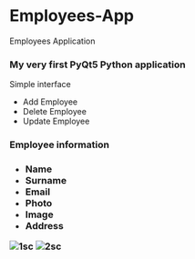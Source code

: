 # Employees-App
Employees Application

<h3>My very first PyQt5 Python application</h3>
<p>Simple interface</p>
<ul>
  <li>Add Employee</li>
  <li>Delete Employee</li>
  <li>Update Employee</li>
</ul>
<h3>Employee information<h3>
<ul>
  <li>Name</li>
  <li>Surname</li>
  <li>Email</li>
  <li>Photo</li>
  <li>Image</li>
  <li>Address</li>
</ul>

<img src="https://i.ibb.co/KKvyKkg/1sc.png" alt="1sc" border="0">
<img src="https://i.ibb.co/ckQLJ6g/2sc.png" alt="2sc" border="0">
